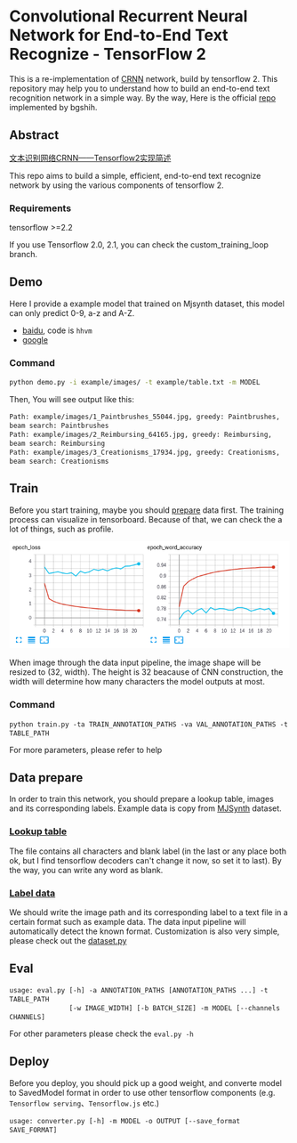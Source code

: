 # Convolutional Recurrent Neural Network for End-to-End Text Recognize - TensorFlow 2

This is a re-implementation of [CRNN](http://arxiv.org/abs/1507.05717) network, build by tensorflow 2. This repository may help you to understand how to build an end-to-end text recognition network in a simple way. By the way, Here is the official [repo](https://github.com/bgshih/crnn) implemented by bgshih.

## Abstract

[文本识别网络CRNN——Tensorflow2实现简述](https://zhuanlan.zhihu.com/p/122512498)

This repo aims to build a simple, efficient, end-to-end text recognize network by using the various components of tensorflow 2.

### Requirements

tensorflow >=2.2

If you use Tensorflow 2.0, 2.1, you can check the custom_training_loop branch.

## Demo

Here I provide a example model that trained on Mjsynth dataset, this model can only predict 0-9, a-z and A-Z.

- [baidu](https://pan.baidu.com/s/1j49KO0AJpVWQ94Yps-yYNw), code is `hhvm`
- [google](https://drive.google.com/open?id=1qUoH3U86YwmsbRCt7vw8WwpZMXKRwDSp)

### Command
```bash
python demo.py -i example/images/ -t example/table.txt -m MODEL
```

Then, You will see output like this:
```
Path: example/images/1_Paintbrushes_55044.jpg, greedy: Paintbrushes, beam search: Paintbrushes
Path: example/images/2_Reimbursing_64165.jpg, greedy: Reimbursing, beam search: Reimbursing
Path: example/images/3_Creationisms_17934.jpg, greedy: Creationisms, beam search: Creationisms
```

## Train

Before you start training, maybe you should [prepare](#Data-prepare) data first.
The training process can visualize in tensorboard. Because of that, we can check the a lot of things, such as profile.

![Tensorboard](doc/tensorboard.png)

When image through the data input pipeline, the image shape will be resized to (32, width). The height is 32 beacause of CNN construction, the width will determine how many characters the model outputs at most.

### Command

```
python train.py -ta TRAIN_ANNOTATION_PATHS -va VAL_ANNOTATION_PATHS -t TABLE_PATH
```

For more parameters, please refer to help

## Data prepare

In order to train this network, you should prepare a lookup table, images and its corresponding labels. Example data is copy from [MJSynth](https://www.robots.ox.ac.uk/~vgg/data/text/) dataset.

### [Lookup table](./example/table.txt)

The file contains all characters and blank label (in the last or any place both ok, but I find tensorflow decoders can't change it now, so set it to last). By the way, you can write any word as blank.

### [Label data](./example/annotation.txt)

We should write the image path and its corresponding label to a text file in a certain format such as example data. The data input pipeline will automatically detect the known format. Customization is also very simple, please check out the [dataset.py](dataset.py)

## Eval

```
usage: eval.py [-h] -a ANNOTATION_PATHS [ANNOTATION_PATHS ...] -t TABLE_PATH
               [-w IMAGE_WIDTH] [-b BATCH_SIZE] -m MODEL [--channels CHANNELS]
```

For other parameters please check the `eval.py -h`

## Deploy

Before you deploy, you should pick up a good weight, and converte model to SavedModel format in order to use other tensorflow components (e.g. `Tensorflow serving`、`Tensorflow.js` etc.)
```
usage: converter.py [-h] -m MODEL -o OUTPUT [--save_format SAVE_FORMAT]
```